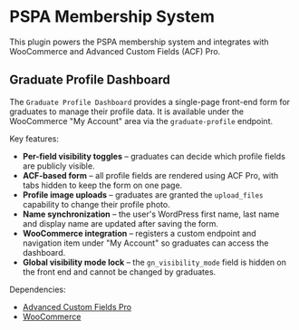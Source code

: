 # PSPA Membership System

This plugin powers the PSPA membership system and integrates with WooCommerce and Advanced Custom Fields (ACF) Pro.

## Graduate Profile Dashboard

The `Graduate Profile Dashboard` provides a single-page front-end form for graduates to manage their profile data. It is available under the WooCommerce "My Account" area via the `graduate-profile` endpoint.

Key features:

- **Per-field visibility toggles** – graduates can decide which profile fields are publicly visible.
- **ACF-based form** – all profile fields are rendered using ACF Pro, with tabs hidden to keep the form on one page.
- **Profile image uploads** – graduates are granted the `upload_files` capability to change their profile photo.
- **Name synchronization** – the user's WordPress first name, last name and display name are updated after saving the form.
- **WooCommerce integration** – registers a custom endpoint and navigation item under "My Account" so graduates can access the dashboard.
- **Global visibility mode lock** – the `gn_visibility_mode` field is hidden on the front end and cannot be changed by graduates.

Dependencies:

- [Advanced Custom Fields Pro](https://www.advancedcustomfields.com/pro/)
- [WooCommerce](https://woocommerce.com/)

